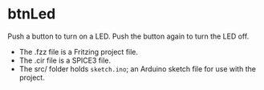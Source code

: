 # btnLed

Push a button to turn on a LED.
Push the button again to turn the LED off.

- The .fzz file is a Fritzing project file.
- The .cir file is a SPICE3 file.
- The src/ folder holds `sketch.ino`; an Arduino sketch file for use with the project.

